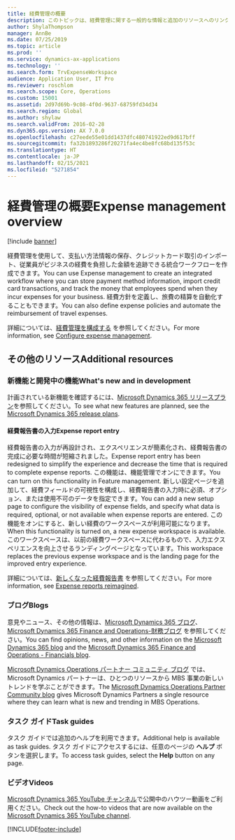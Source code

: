 ```yaml
---
title: 経費管理の概要
description: このトピックは、経費管理に関する一般的な情報と追加のリソースへのリンクについて説明します。 経費管理を使用して、支払い方法情報の保存、クレジットカード取引のインポート、従業員がビジネスの経費を負担した金額を追跡できる統合ワークフローを作成できます。
author: ShylaThompson
manager: AnnBe
ms.date: 07/25/2019
ms.topic: article
ms.prod: ''
ms.service: dynamics-ax-applications
ms.technology: ''
ms.search.form: TrvExpenseWorkspace
audience: Application User, IT Pro
ms.reviewer: roschlom
ms.search.scope: Core, Operations
ms.custom: 15001
ms.assetid: 2d97d69b-9c08-4f0d-9637-68759fd34d34
ms.search.region: Global
ms.author: shylaw
ms.search.validFrom: 2016-02-28
ms.dyn365.ops.version: AX 7.0.0
ms.openlocfilehash: c27eede55e01dd1437dfc480741922ed9d617bff
ms.sourcegitcommit: fa32b1893286f20271fa4ec4be8fc68bd135f53c
ms.translationtype: HT
ms.contentlocale: ja-JP
ms.lasthandoff: 02/15/2021
ms.locfileid: "5271854"
---
```

# <a name="expense-management-overview"></a><span data-ttu-id="4320a-104">経費管理の概要</span><span class="sxs-lookup"><span data-stu-id="4320a-104">Expense management overview</span></span>

[!include [banner](../includes/banner.md)]

<span data-ttu-id="4320a-105">経費管理を使用して、支払い方法情報の保存、クレジットカード取引のインポート、従業員がビジネスの経費を負担した金額を追跡できる統合ワークフローを作成できます。</span><span class="sxs-lookup"><span data-stu-id="4320a-105">You can use Expense management to create an integrated workflow where you can store payment method information, import credit card transactions, and track the money that employees spend when they incur expenses for your business.</span></span> <span data-ttu-id="4320a-106">経費方針を定義し、旅費の精算を自動化することもできます。</span><span class="sxs-lookup"><span data-stu-id="4320a-106">You can also define expense policies and automate the reimbursement of travel expenses.</span></span>

<span data-ttu-id="4320a-107">詳細については、[経費管理を構成する](plan-expense-management.md) を参照してください。</span><span class="sxs-lookup"><span data-stu-id="4320a-107">For more information, see [Configure expense management](plan-expense-management.md).</span></span>

## <a name="additional-resources"></a><span data-ttu-id="4320a-108">その他のリソース</span><span class="sxs-lookup"><span data-stu-id="4320a-108">Additional resources</span></span>

### <a name="whats-new-and-in-development"></a><span data-ttu-id="4320a-109">新機能と開発中の機能</span><span class="sxs-lookup"><span data-stu-id="4320a-109">What's new and in development</span></span>

<span data-ttu-id="4320a-110">計画されている新機能を確認するには、[Microsoft Dynamics 365 リリースプラン](https://go.microsoft.com/fwlink/?linkid=2010158)を参照してください。</span><span class="sxs-lookup"><span data-stu-id="4320a-110">To see what new features are planned, see the [Microsoft Dynamics 365 release plans](https://go.microsoft.com/fwlink/?linkid=2010158).</span></span>

#### <a name="expense-report-entry"></a><span data-ttu-id="4320a-111">経費報告書の入力</span><span class="sxs-lookup"><span data-stu-id="4320a-111">Expense report entry</span></span>

<span data-ttu-id="4320a-112">経費報告書の入力が再設計され、エクスペリエンスが簡素化され、経費報告書の完成に必要な時間が短縮されました。</span><span class="sxs-lookup"><span data-stu-id="4320a-112">Expense report entry has been redesigned to simplify the experience and decrease the time that is required to complete expense reports.</span></span> <span data-ttu-id="4320a-113">この機能は、機能管理でオンにできます。</span><span class="sxs-lookup"><span data-stu-id="4320a-113">You can turn on this functionality in Feature management.</span></span> <span data-ttu-id="4320a-114">新しい設定ページを追加して、経費フィールドの可視性を構成し、経費報告書の入力時に必須、オプション、または使用不可のデータを指定できます。</span><span class="sxs-lookup"><span data-stu-id="4320a-114">You can add a new setup page to configure the visibility of expense fields, and specify what data is required, optional, or not available when expense reports are entered.</span></span> <span data-ttu-id="4320a-115">この機能をオンにすると、新しい経費のワークスペースが利用可能になります。</span><span class="sxs-lookup"><span data-stu-id="4320a-115">When this functionality is turned on, a new expense workspace is available.</span></span> <span data-ttu-id="4320a-116">このワークスペースは、以前の経費ワークスペースに代わるもので、入力エクスペリエンスを向上させるランディングページとなっています。</span><span class="sxs-lookup"><span data-stu-id="4320a-116">This workspace replaces the previous expense workspace and is the landing page for the improved entry experience.</span></span>

<span data-ttu-id="4320a-117">詳細については、[新しくなった経費報告書](ExpenseWorkspaceNew.md) を参照してください。</span><span class="sxs-lookup"><span data-stu-id="4320a-117">For more information, see [Expense reports reimagined](ExpenseWorkspaceNew.md).</span></span>

### <a name="blogs"></a><span data-ttu-id="4320a-118">ブログ</span><span class="sxs-lookup"><span data-stu-id="4320a-118">Blogs</span></span>

<span data-ttu-id="4320a-119">意見やニュース、その他の情報は、[Microsoft Dynamics 365 ブログ](https://community.dynamics.com/b/msftdynamicsblog?c=Enterprise)、[Microsoft Dynamics 365 Finance and Operations-財務ブログ](https://community.dynamics.com/365/financeandoperations/b/financials) を参照してください。</span><span class="sxs-lookup"><span data-stu-id="4320a-119">You can find opinions, news, and other information on the [Microsoft Dynamics 365 blog](https://community.dynamics.com/b/msftdynamicsblog?c=Enterprise) and the [Microsoft Dynamics 365 Finance and Operations - Financials blog](https://community.dynamics.com/365/financeandoperations/b/financials).</span></span>

<span data-ttu-id="4320a-120">[Microsoft Dynamics Operations パートナー コミュニティ ブログ](https://community.dynamics.com/partner/b/operationspartnercommunityblog) では、 Microsoft Dynamics パートナーは、ひとつのリソースから MBS 事業の新しいトレンドを学ぶことができます。</span><span class="sxs-lookup"><span data-stu-id="4320a-120">The [Microsoft Dynamics Operations Partner Community blog](https://community.dynamics.com/partner/b/operationspartnercommunityblog) gives Microsoft Dynamics Partners a single resource where they can learn what is new and trending in MBS Operations.</span></span>

### <a name="task-guides"></a><span data-ttu-id="4320a-121">タスク ガイド</span><span class="sxs-lookup"><span data-stu-id="4320a-121">Task guides</span></span>

<span data-ttu-id="4320a-122">タスク ガイドでは追加のヘルプを利用できます。</span><span class="sxs-lookup"><span data-stu-id="4320a-122">Additional help is available as task guides.</span></span> <span data-ttu-id="4320a-123">タスク ガイドにアクセスするには、任意のページの **ヘルプ** ボタンを選択します。</span><span class="sxs-lookup"><span data-stu-id="4320a-123">To access task guides, select the **Help** button on any page.</span></span>

### <a name="videos"></a><span data-ttu-id="4320a-124">ビデオ</span><span class="sxs-lookup"><span data-stu-id="4320a-124">Videos</span></span>

<span data-ttu-id="4320a-125">[Microsoft Dynamics 365 YouTube チャンネル](https://www.youtube.com/channel/UCJGCg4rB3QSs8y_1FquelBQ)で公開中のハウツー動画をご利用ください。</span><span class="sxs-lookup"><span data-stu-id="4320a-125">Check out the how-to videos that are now available on the [Microsoft Dynamics 365 YouTube channel](https://www.youtube.com/channel/UCJGCg4rB3QSs8y_1FquelBQ).</span></span>


[!INCLUDE[footer-include](../includes/footer-banner.md)]